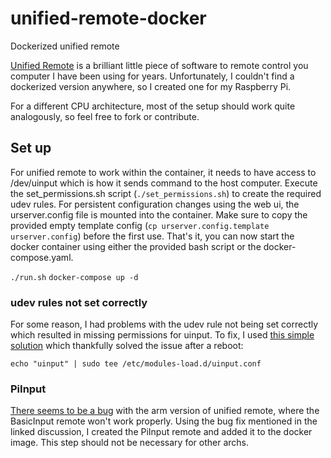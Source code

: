# unified-remote-docker
Dockerized unified remote

[Unified Remote](https://www.unifiedremote.com/) is a brilliant little piece of software to remote control you computer I have been using for years.
Unfortunately, I couldn't find a dockerized version anywhere, so I created one for my Raspberry Pi.

For a different CPU architecture, most of the setup should work quite analogously, so feel free to fork or contribute.

## Set up

For unified remote to work within the container, it needs to have access to /dev/uinput which is how it sends command to the host computer.
Execute the set_permissions.sh script (`./set_permissions.sh`) to create the required udev rules.
For persistent configuration changes using the web ui, the urserver.config file is mounted into the container.
Make sure to copy the provided empty template config (`cp urserver.config.template urserver.config`) before the first use.
That's it, you can now start the docker container using either the provided bash script or the docker-compose.yaml.

`./run.sh`
`docker-compose up -d`

### udev rules not set correctly

For some reason, I had problems with the udev rule not being set correctly which resulted in missing permissions for uinput.
To fix, I used [this simple solution](https://github.com/chrippa/ds4drv/issues/93#issuecomment-265300511) which thankfully solved the issue after a reboot:
```
echo "uinput" | sudo tee /etc/modules-load.d/uinput.conf
```

### PiInput

[There seems to be a bug](https://askubuntu.com/questions/1244234/unified-remote-bluetooth-left-and-right-clicks-not-working) with the arm version of unified remote, where the BasicInput remote won't work properly.
Using the bug fix mentioned in the linked discussion, I created the PiInput remote and added it to the docker image.
This step should not be necessary for other archs.
